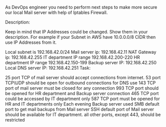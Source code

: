As DevOps engineer you need to perform next steps to make more secure our local Mail server with help of Iptables Firewall.

Description:

Keep in mind that IP Addresses could be changed. Show them in your description. For example if your Subnet in AWS have 10.0.0.0/8 CIDR then use IP Addresses from it.

Local subnet is 192.168.42.0/24
Mail server ip: 192.168.42.11
NAT Gateway ip: 192.168.42.255
IT department IP range 192.168.42.200-220
HR department IP range 192.168.42.150-199
Backup server IP: 192.168.42.250
Local DNS server IP: 192.168.42.251
Task:

25 port TCP of mail server should accept connections from internet.
53 port TCP\UDP should be open for outbound connections for DNS use
143 TCP port of mail server must be closed for any connection
993 TCP port should be opened for HR department and Backup server connection
465 TCP port could be accessed by IT department only
587 TCP port must be opened for HR and IT departments only
Each evening Backup server used SMB default port to get mail backups from Mail server
SSH default port of Mail server should be available for IT department.
all other ports, except 443, should be restricted
